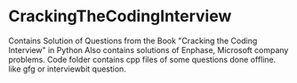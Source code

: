 # CrackingTheCodingInterview
 Contains Solution of  Questions from the Book "Cracking the Coding Interview" in Python
 Also contains solutions of Enphase, Microsoft company problems. Code folder contains cpp files of some questions done offline. like gfg or interviewbit question.
